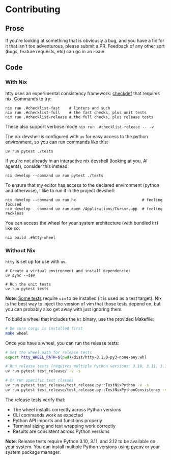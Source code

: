 # Contributing

## Prose

If you're looking at something that is obviously a bug, and you have a fix for it that isn't too adventurous, please submit a PR.
Feedback of any other sort (bugs, feature requests, etc) can go in an issue.

## Code

### With Nix

htty uses an experimental consistency framework: [checkdef](https://github.com/MatrixManAtYrService/checkdef) that requires nix.
Commands to try:

```
nix run .#checklist-fast    # linters and such
nix run .#checklist-full    # the fast checks, plus unit tests
nix run .#checklist-release # the full checks, plus release tests
```

These also support verbose mode `nix run .#checklist-release -- -v`

The nix devshell is configured with `uv` for easy access to the python environment, so you can run commands like this:
```
uv run pytest ./tests
```

If you're not already in an interactive nix devshell (looking at you, AI agents), consider this instead:
```
nix develop --command uv run pytest ./tests
```

To ensure that my editor has access to the declared environment (python and otherwise), I like to run it in the project devshell:
```
nix develop --command uv run hx                             # feeling focused
nix develop --command uv run open /Applications/Cursor.app  # feeling reckless
```

You can access the wheel for your system architecture (with bundled `ht`) like so:

```
nix build .#htty-wheel
```

### Without Nix

`htty` is set up for use with `uv`.

```
# Create a virtual environment and install dependencies
uv sync --dev

# Run the unit tests
uv run pytest tests
```

**Note**: [Some tests](tests/test_ht_util_cli.py) require `vim` to be installed (it is used as a test target).
Nix is the best way to inject the version of vim that those tests depend on, but you can probably also get away with just ignoring them.

To build a wheel that includes the `ht` binary, use the provided Makefile:

```bash
# be sure cargo is installed first
make wheel
```

Once you have a wheel, you can run the release tests:

```bash
# Set the wheel path for release tests
export htty_WHEEL_PATH=$(pwd)/dist/htty-0.1.0-py3-none-any.whl

# Run release tests (requires multiple Python versions: 3.10, 3.11, 3.12)
uv run pytest test_release/ -v -s

# Or run specific test classes
uv run pytest test_release/test_release.py::TestNixPython -v -s
uv run pytest test_release/test_release.py::TestNixPythonConsistency -v -s
```

The release tests verify that:
- The wheel installs correctly across Python versions
- CLI commands work as expected
- Python API imports and functions properly
- Terminal sizing and text wrapping work correctly
- Results are consistent across Python versions

**Note**: Release tests require Python 3.10, 3.11, and 3.12 to be available on your system. You can install multiple Python versions using [pyenv](https://github.com/pyenv/pyenv) or your system package manager.